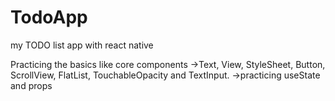 # TodoApp
my TODO list app with react native

 Practicing  the basics like core components
->Text, View, StyleSheet, Button, ScrollView, FlatList, TouchableOpacity and TextInput.
->practicing useState and props
